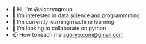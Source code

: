 - 👋 Hi, I’m @algoryogroup
- 👀 I’m interested in data science and programmming
- 🌱 I’m currently learning machine learning
- 💞️ I’m looking to collaborate on python
- 📫 How to reach me agoryo.com@gmail.com

<!---
algoryogroup/algoryogroup is a ✨ special ✨ repository because its `README.md` (this file) appears on your GitHub profile.
You can click the Preview link to take a look at your changes.
--->
